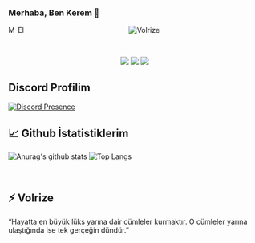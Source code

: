 ### Merhaba, Ben Kerem 👋
<a href="https://discordapp.com/users/664395846212780032/">
  <img align="left" alt="My Discord" width="16px" src="https://cdn.jsdelivr.net/npm/simple-icons@v3/icons/discord.svg" />
</a>
 <a href="https://github.com/Volrize/">
  <img align="left" alt="Elminstr" width="16px" src="https://cdn.jsdelivr.net/npm/simple-icons@v3/icons/github.svg" />
</a>

<p align="center"> <img src="https://komarev.com/ghpvc/?username=Volrize" alt="Volrize" /> </p>
<br />
<p align="center">
 <a href="https://discord.com/users/664395846212780032" target"blank_"><img src="https://img.shields.io/badge/Discord%20-7289DA.svg?&style=for-the-badge&logo=discord&logoColor=white"></a>
  <a href="https://www.github.com/Volrize" target"blank_"><img src="https://img.shields.io/badge/GitHub%20-191717.svg?&style=for-the-badge&logo=github&logoColor=white"></a>
  <a href="https://open.spotify.com/user/52xv87b9sg5qif1nipnma0489" target"blank_"><img src="https://img.shields.io/badge/Spotify%20-1ed760.svg?&style=for-the-badge&logo=spotify&logoColor=white"></a>

 
## Discord Profilim

[![Discord Presence](https://lanyard.cnrad.dev/api/673802320454352917)](https://discord.com/users/673802320454352917)
  
## 📈 Github İstatistiklerim

![Anurag's github stats](https://github-readme-stats.vercel.app/api?username=Volrize)
![Top Langs](https://github-readme-stats.vercel.app/api/top-langs/?username=Volrize&layout=compact)
<br>

<br />
  
## ⚡ Volrize <br>
“Hayatta en büyük lüks yarına dair cümleler kurmaktır. O cümleler yarına ulaştığında ise tek gerçeğin dündür.”
